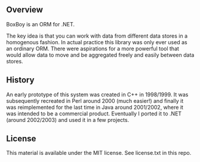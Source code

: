 Overview
--------------
BoxBoy is an ORM for .NET. 

The key idea is that you can work with data from different data stores in a homogenous fashion. In actual practice this library was only ever used as an ordinary ORM. There were aspirations for a more powerful tool that would allow data to move and be aggregated freely and easily between data stores.

History
--------------
An early prototype of this system was created in C++ in 1998/1999. It was subsequently recreated in Perl around 2000 (much easier!) and finally it was reimplemented for the last time in Java around 2001/2002, where it was intended to be a commercial product. Eventually I ported it to .NET (around 2002/2003) and used it in a few projects.

License
---------------
This material is available under the MIT license. See license.txt in this repo.
